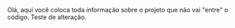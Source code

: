 Olá, aqui você coloca toda informação sobre o projeto que não vai "entre" o código.
Teste de alteração.